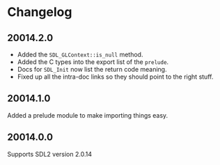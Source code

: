 # Changelog

## 20014.2.0

* Added the `SDL_GLContext::is_null` method.
* Added the C types into the export list of the `prelude`.
* Docs for `SDL_Init` now list the return code meaning.
* Fixed up all the intra-doc links so they should point to the right stuff.

## 20014.1.0

Added a prelude module to make importing things easy.

## 20014.0.0

Supports SDL2 version 2.0.14
